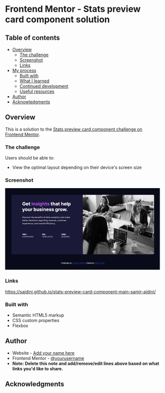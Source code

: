 # Frontend Mentor - Stats preview card component solution

## Table of contents

- [Overview](#overview)
  - [The challenge](#the-challenge)
  - [Screenshot](#screenshot)
  - [Links](#links)
- [My process](#my-process)
  - [Built with](#built-with)
  - [What I learned](#what-i-learned)
  - [Continued development](#continued-development)
  - [Useful resources](#useful-resources)
- [Author](#author)
- [Acknowledgments](#acknowledgments)

## Overview

This is a solution to the [Stats preview card component challenge on Frontend Mentor](https://www.frontendmentor.io/challenges/stats-preview-card-component-8JqbgoU62).

### The challenge

Users should be able to:

- View the optimal layout depending on their device's screen size

### Screenshot

![](./screenshot.png)

### Links

https://sajdini.github.io/stats-preview-card-component-main-samir-ajdini/

### Built with

- Semantic HTML5 markup
- CSS custom properties
- Flexbox

## Author

- Website - [Add your name here](https://vercel.com/sajdini/portfolio-app)
- Frontend Mentor - [@yourusername](https://www.frontendmentor.io/profile/Sajdini)
- **Note: Delete this note and add/remove/edit lines above based on what links you'd like to share.**

## Acknowledgments
